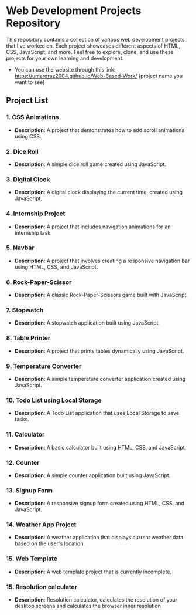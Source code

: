 # Web Development Projects Repository

This repository contains a collection of various web development projects that I've worked on. Each project showcases different aspects of HTML, CSS, JavaScript, and more. Feel free to explore, clone, and use these projects for your own learning and development.

- You can use the website through this link:
https://umardraz2004.github.io/Web-Based-Work/ (project name you want to see)

## Project List

### 1. CSS Animations
- **Description**: A project that demonstrates how to add scroll animations using CSS.

### 2. Dice Roll
- **Description**: A simple dice roll game created using JavaScript.

### 3. Digital Clock
- **Description**: A digital clock displaying the current time, created using JavaScript.

### 4. Internship Project
- **Description**: A project that includes navigation animations for an internship task.

### 5. Navbar
- **Description**: A project that involves creating a responsive navigation bar using HTML, CSS, and JavaScript.

### 6. Rock-Paper-Scissor
- **Description**: A classic Rock-Paper-Scissors game built with JavaScript.

### 7. Stopwatch
- **Description**: A stopwatch application built using JavaScript.

### 8. Table Printer
- **Description**: A project that prints tables dynamically using JavaScript.

### 9. Temperature Converter
- **Description**: A simple temperature converter application created using JavaScript.

### 10. Todo List using Local Storage
- **Description**: A Todo List application that uses Local Storage to save tasks.

### 11. Calculator
- **Description**: A basic calculator built using HTML, CSS, and JavaScript.

### 12. Counter
- **Description**: A simple counter application built using JavaScript.

### 13. Signup Form
- **Description**: A responsive signup form created using HTML, CSS, and JavaScript.

### 14. Weather App Project
- **Description**: A weather application that displays current weather data based on the user's location.

### 15. Web Template
- **Description**: A web template project that is currently incomplete.

### 15. Resolution calculator
- **Description**: Resolution calculator, calculates the resolution of your desktop screena and calculates the browser inner resolution
